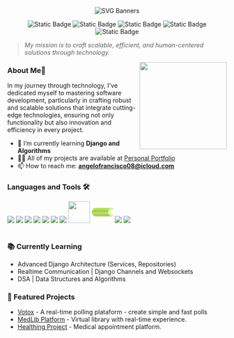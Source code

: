 <div align="center">
  
![SVG Banners](https://svg-banners.vercel.app/api?type=rainbow&text1=Ângelo%20Francisco%20🖖&width=800&height=100)

<div>
  
![Static Badge](https://img.shields.io/badge/Organization-%2387CEEB)
![Static Badge](https://img.shields.io/badge/Efficient%20communication-%23FFD700)
![Static Badge](https://img.shields.io/badge/Team%20work-%2300BFFF)
![Static Badge](https://img.shields.io/badge/Adaptability-%23FFA07A)
![Static Badge](https://img.shields.io/badge/Critical%20Thinking-%23FFA500%20)

</div>

</div>

> *My mission is to craft scalable, efficient, and human-centered solutions through technology.*<br>

<div align="right">
<img src="https://media.giphy.com/media/qgQUggAC3Pfv687qPC/giphy.gif" align="right" width="200" height="200">
</div>

<div align="left">

### About Me🫠

In my journey through technology, I've dedicated myself to mastering software development, particularly in crafting robust and scalable solutions that integrate cutting-edge technologies, ensuring not only functionality but also innovation and efficiency in every project.

- 🌱 I’m currently learning **Django and Algorithms**
- 👨‍💻 All of my projects are available at [Personal Portfolio](https://angelo-francisco.vercel.app/)
- 📫 How to reach me: **angelofrancisco08@icloud.com**

</div>

  
### Languages and Tools 🛠️

<div align="left">
<img src="https://cdn.jsdelivr.net/gh/devicons/devicon@latest/icons/python/python-original.svg" width=50px/>  
<img src="https://cdn.jsdelivr.net/gh/devicons/devicon@latest/icons/javascript/javascript-original.svg" width=50px/>
<img src="https://cdn.jsdelivr.net/gh/devicons/devicon@latest/icons/html5/html5-plain.svg" width=50px/>
<img src="https://cdn.jsdelivr.net/gh/devicons/devicon@latest/icons/css3/css3-original.svg" width=50px/>
<img src="https://cdn.jsdelivr.net/gh/devicons/devicon@latest/icons/postgresql/postgresql-original.svg" width=50px/>
<img src="https://cdn.jsdelivr.net/gh/devicons/devicon@latest/icons/redis/redis-original.svg" width=50px/>
<img src="https://cdn.jsdelivr.net/gh/devicons/devicon@latest/icons/django/django-plain.svg" width=50px/>
<img src="https://cdn.jsdelivr.net/gh/devicons/devicon@latest/icons/djangorest/djangorest-original.svg" width="50" height="50"/>
<img src="https://raw.githubusercontent.com/celery/celery/master/docs/images/celery_512.png" width=50px/>
<img src="https://cdn.jsdelivr.net/gh/devicons/devicon@latest/icons/git/git-original.svg" width=50px/>
<img src="https://cdn.jsdelivr.net/gh/devicons/devicon@latest/icons/linux/linux-original.svg" width=50px/>
</div>
<br>

### 📚 Currently Learning
- Advanced Django Architecture (Services, Repositories)
- Realtime Communication | Django Channels and Websockets
- DSA | Data Structures and Algorithms

### 🚀 Featured Projects
- [Votox](https://github.com/angelo-francisco/votox) - A real-time polling plataform - create simple and fast polls
- [MedLib Platform](https://github.com/Nucleo-de-Informatica-do-SmartBits/MedLib) - Virtual library with real-time experience.
- [Healthing Project](https://github.com/angelo-francisco/healthing) - Medical appointment platform.


